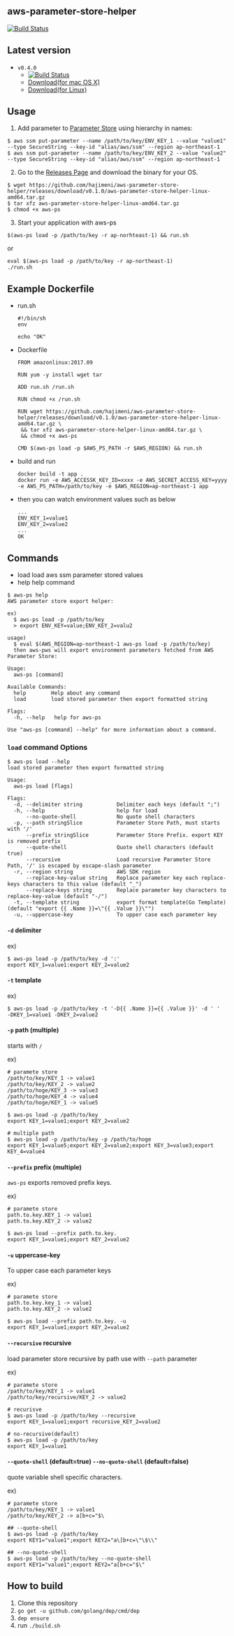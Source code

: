 aws-parameter-store-helper
----------------
[![Build Status](https://travis-ci.org/hajimeni/aws-parameter-store-helper.svg?branch=master)](https://travis-ci.org/hajimeni/aws-parameter-store-helper)

## Latest version

- `v0.4.0`
  - [![Build Status](https://travis-ci.org/hajimeni/aws-parameter-store-helper.svg?branch=v0.4.0)](https://travis-ci.org/hajimeni/aws-parameter-store-helper)
  - [Download(for mac OS X)](https://github.com/hajimeni/aws-parameter-store-helper/releases/download/v0.4.0/aws-ps-darwin-amd64.tar.gz) 
  - [Download(for Linux)](https://github.com/hajimeni/aws-parameter-store-helper/releases/download/v0.4.0/aws-ps-linux-amd64.tar.gz) 

## Usage

1. Add parameter to [Parameter Store](https://docs.aws.amazon.com/systems-manager/latest/userguide/systems-manager-paramstore.html) using hierarchy in names:
```
$ aws ssm put-parameter --name /path/to/key/ENV_KEY_1 --value "value1" --type SecureString --key-id "alias/aws/ssm" --region ap-northeast-1
$ aws ssm put-parameter --name /path/to/key/ENV_KEY_2 --value "value2" --type SecureString --key-id "alias/aws/ssm" --region ap-northeast-1
```

2. Go to the [Releases Page](https://github.com/hajimeni/aws-parameter-store-helper/releases) and download the binary for your OS.
```
$ wget https://github.com/hajimeni/aws-parameter-store-helper/releases/download/v0.1.0/aws-parameter-store-helper-linux-amd64.tar.gz
$ tar xfz aws-parameter-store-helper-linux-amd64.tar.gz
$ chmod +x aws-ps
```

3. Start your application with aws-ps
```
$(aws-ps load -p /path/to/key -r ap-norhteast-1) && run.sh
```
or  
```
eval $(aws-ps load -p /path/to/key -r ap-northeast-1)
./run.sh
```

## Example Dockerfile

- run.sh
    ```
    #!/bin/sh
    env

    echo "OK"
    ```
- Dockerfile
    ```
    FROM amazonlinux:2017.09

    RUN yum -y install wget tar

    ADD run.sh /run.sh

    RUN chmod +x /run.sh

    RUN wget https://github.com/hajimeni/aws-parameter-store-helper/releases/download/v0.1.0/aws-parameter-store-helper-linux-amd64.tar.gz \
     && tar xfz aws-parameter-store-helper-linux-amd64.tar.gz \
     && chmod +x aws-ps

    CMD $(aws-ps load -p $AWS_PS_PATH -r $AWS_REGION) && run.sh
    ```
- build and run
    ```
    docker build -t app .
    docker run -e AWS_ACCESSK_KEY_ID=xxxx -e AWS_SECRET_ACCESS_KEY=yyyy -e AWS_PS_PATH=/path/to/key -e $AWS_REGION=ap-northeast-1 app
    ```
- then you can watch environment values such as below
    ```
    ...
    ENV_KEY_1=value1
    ENV_KEY_2=value2
    ...
    OK
    ```

## Commands

- load
    load aws ssm parameter stored values
- help
    help command

```
$ aws-ps help
AWS parameter store export helper:

ex)
  $ aws-ps load -p /path/to/key
  > export ENV_KEY=value;ENV_KEY_2=valu2

usage)
  $ eval $(AWS_REGION=ap-northeast-1 aws-ps load -p /path/to/key)
  then aws-pws will export environment parameters fetched from AWS Parameter Store:

Usage:
  aws-ps [command]

Available Commands:
  help        Help about any command
  load        load stored parameter then export formatted string

Flags:
  -h, --help   help for aws-ps

Use "aws-ps [command] --help" for more information about a command.
```

### `load` command Options

```
$ aws-ps load --help
load stored parameter then export formatted string

Usage:
  aws-ps load [flags]

Flags:
  -d, --delimiter string           Delimiter each keys (default ";")
  -h, --help                       help for load
      --no-quote-shell             No quote shell characters
  -p, --path stringSlice           Parameter Store Path, must starts with '/'
      --prefix stringSlice         Parameter Store Prefix. export KEY is removed prefix
      --quote-shell                Quote shell characters (default true)
      --recursive                  Load recursive Parameter Store Path, '/' is escaped by escape-slash parameter
  -r, --region string              AWS SDK region
      --replace-key-value string   Replace parameter key each replace-keys characters to this value (default "_")
      --replace-keys string        Replace parameter key characters to replace-key-value (default "-/")
  -t, --template string            export format template(Go Template) (default "export {{ .Name }}=\"{{ .Value }}\"")
  -u, --uppercase-key              To upper case each parameter key
```

#### `-d` delimiter

ex)
```
$ aws-ps load -p /path/to/key -d ':'
export KEY_1=value1:export KEY_2=value2
```

#### `-t` template

ex)
```
$ aws-ps load -p /path/to/key -t '-D{{ .Name }}={{ .Value }}' -d ' '
-DKEY_1=value1 -DKEY_2=value2
```

#### `-p` path (multiple)

starts with `/`

ex)
```
# paramete store
/path/to/key/KEY_1 -> value1
/path/to/key/KEY_2 -> value2
/path/to/hoge/KEY_3 -> value3
/path/to/hoge/KEY_4 -> value4
/path/to/hoge/KEY_1 -> value5

$ aws-ps load -p /path/to/key
export KEY_1=value1;export KEY_2=value2

# multiple path
$ aws-ps load -p /path/to/key -p /path/to/hoge
export KEY_1=value5;export KEY_2=value2;export KEY_3=value3;export KEY_4=value4

```

#### `--prefix` prefix (multiple)

`aws-ps` exports removed prefix keys.

ex)
```
# paramete store
path.to.key.KEY_1 -> value1
path.to.key.KEY_2 -> value2

$ aws-ps load --prefix path.to.key.
export KEY_1=value1;export KEY_2=value2
```

#### `-u` uppercase-key

To upper case each parameter keys

ex)
```
# paramete store
path.to.key.key_1 -> value1
path.to.key.KEY_2 -> value2

$ aws-ps load --prefix path.to.key. -u
export KEY_1=value1;export KEY_2=value2
```

#### `--recursive` recursive

load parameter store recursive by path
use with `--path` parameter

ex)
```
# paramete store
/path/to/key/KEY_1 -> value1
/path/to/key/recursive/KEY_2 -> value2

# recurisve
$ aws-ps load -p /path/to/key --recursive
export KEY_1=value1;export recursive_KEY_2=value2

# no-recursive(default)
$ aws-ps load -p /path/to/key
export KEY_1=value1

```

#### `--quote-shell` (default=true) `--no-quote-shell` (default=false)

quote variable shell specific characters.

ex)
```
# paramete store
/path/to/key/KEY_1 -> value1
/path/to/key/KEY_2 -> a[b+c="$\

## --quote-shell
$ aws-ps load -p /path/to/key 
export KEY1="value1";export KEY2="a\[b+c=\"\$\\"

## --no-quote-shell
$ aws-ps load -p /path/to/key --no-quote-shell
export KEY1="value1";export KEY2="a[b+c="$\"
```

## How to build

1. Clone this repository
1. `go get -u github.com/golang/dep/cmd/dep`
1. `dep ensure`
1. run `./build.sh`
